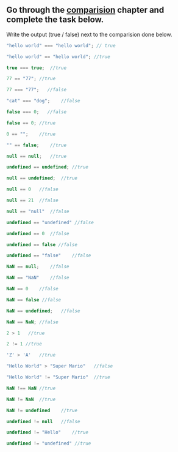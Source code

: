 ## Go through the [comparision](http://javascript.info/comparison) chapter and complete the task below.

Write the output (true / false) next to the comparision done below.
```js
"hello world" === "hello world"; // true

"hello world" == "hello world"; //true

true === true;  //true

77 == "77"; //true

77 === "77";   //false

"cat" === "dog";    //false    

false === 0;   //false

false == 0; //true

0 == "";    //true

"" == false;    //true

null == null;   //true

undefined == undefined; //true

null == undefined;  //true

null == 0   //false

null == 21  //false

null == "null"  //false 

undefined == "undefined" //false

undefined == 0  //false

undefined == false //false

undefined == "false"    //false

NaN == null;    //false

NaN == "NaN"    //false

NaN == 0    //false

NaN == false //false

NaN == undefined;   //false

NaN == NaN; //false 

2 > 1   //true

2 != 1 //true

'Z' > 'A'   //true

"Hello World" > "Super Mario"   //false

"Hello World" != "Super Mario"  //true

NaN !== NaN //true

NaN != NaN  //true

NaN != undefined    //true

undefined != null   //false

undefined != "Hello"    //true

undefined != "undefined" //true

```